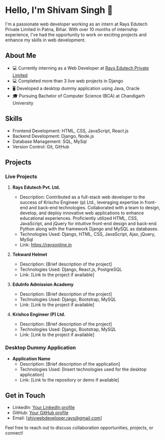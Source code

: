# Hello, I'm Shivam Singh 👋

I'm a passionate web developer working as an intern at Rays Edutech Private Limited in Patna, Bihar. With over 10 months of internship experience, I've had the opportunity to work on exciting projects and enhance my skills in web development.

## About Me

- 💻 Currently interning as a Web Developer at [Rays Edutech Private Limited](https://www.raysonline.in/)
- 💻 Completed more than 3 live web projects in Django
- 🖥️ Developed a desktop dummy application using Java, Oracle
- 🎓 Pursuing Bachelor of Computer Science (BCA) at Chandigarh University

## Skills

- Frontend Development: HTML, CSS, JavaScript, React.js
- Backend Development: Django, Node.js
- Database Management: SQL, MySql
- Version Control: Git, GitHub

## Projects

### Live Projects

1. **Rays Edutech Pvt. Ltd.**
   - Description: Contributed as a full-stack web developer to the success of Krischo
Engineer (p) Ltd., leveraging expertise in front-end and back-end
technologies. Collaborated with a team to design, develop, and deploy
innovative web applications to enhance educational
experiences. Proficiently utilized HTML, CSS, JavaScript, and jQuery for
intuitive front-end design and back-end Python along with the framework
Django and MySQL as databases.
   - Technologies Used: Django, HTML, CSS, JavaScript, Ajax, jQuery, MySql
   - Link: https://raysonline.in

2. **Tekward Helmet**
   - Description: [Brief description of the project]
   - Technologies Used: Django, React.js, PostgreSQL
   - Link: [Link to the project if available]

3. **EduInfo Admission Academy**
   - Description: [Brief description of the project]
   - Technologies Used: Django, Bootstrap, MySQL
   - Link: [Link to the project if available]
   
4. **Krishco Engineer (P) Ltd.**
   - Description: [Brief description of the project]
   - Technologies Used: Django, Bootstrap, MySQL
   - Link: [Link to the project if available]

### Desktop Dummy Application

- **Application Name**
  - Description: [Brief description of the application]
  - Technologies Used: [Insert technologies used for the desktop application]
  - Link: [Link to the repository or demo if available]

## Get in Touch

- LinkedIn: [Your LinkedIn profile](https://www.linkedin.com/in/shivam-singh-555015225)
- GitHub: [Your GitHub profile](https://github.com/Shivam-Singh-Coder)
- Email: [shivwebdeveloper.rays@gmail.com]

Feel free to reach out to discuss collaboration opportunities, projects, or connect!
